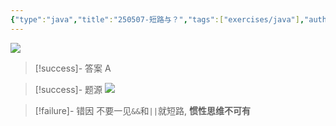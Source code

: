 ```yaml
---
{"type":"java","title":"250507-短路与？","tags":["exercises/java"],"author":"codertoro","establish":"2025-05-07","update":"2025-05-07","dg-publish":true,"java":true,"permalink":"/Exercises/Java/250507/250507-短路与？/","dgPassFrontmatter":true,"created":"2025-05-07T09:09:41.652+08:00","updated":"2025-05-07T09:12:20.482+08:00"}
---
```


![](https://img.codertoro.top/Bucket/Exercises/Java/20250507091025208.png)

> [!success]- 答案
A

> [!success]- 题源
![](https://img.codertoro.top/Bucket/Exercises/Java/20250507091055589.png)


> [!failure]- 错因
不要一见`&&`和`||`就短路, **惯性思维不可有**

